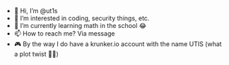 - 👋 Hi, I’m @ut1s
- 👀 I’m interested in coding, security things, etc.
- 🌱 I’m currently learning math in the school 😂
- 📫 How to reach me? Via message
- 🎮 By the way I do have a krunker.io account with the name UTIS (what a plot twist 🤣🤣)

<!--
<img src="https://github.com/ut1s/ut1s/blob/main/images/utis-banner-min.gif" alt="A very beautiful banner gif :)" />
ut1s/ut1s is a ✨ special ✨ repository because its `README.md` (this file) appears on your GitHub profile.
You can click the Preview link to take a look at your changes.

Badges collection from the tools I use

Pr
Ai
Ae
Ps

vscode
pycharm
Python IDLE
postman
notepad++

html
php
css
javascript
c++
c#
python
markdown
mySQL

docker
apache
cpanel
phpmyadmin
github
powershell

windows
android
debian
kali
ubuntu
wearos
brave
duckduckgo
proton

--->
